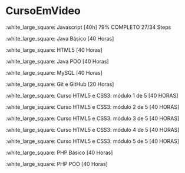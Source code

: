 # CursoEmVideo
<p>:white_large_square: Javascript [40h] 79% COMPLETO 27/34 Steps</p>
<p>:white_large_square: Java Básico [40 Horas]</p>
<p>:white_large_square: HTML5 [40 Horas]</p>
<p>:white_large_square: Java POO [40 Horas]</p>
<p>:white_large_square: MySQL [40 Horas]</p>
<p>:white_large_square: Git e GitHub [20 Horas]</p>
<p>:white_large_square: Curso HTML5 e CSS3: módulo 1 de 5 [40 HORAS]</p>
<p>:white_large_square: Curso HTML5 e CSS3: módulo 2 de 5 [40 HORAS]</p>
<p>:white_large_square: Curso HTML5 e CSS3: módulo 3 de 5 [40 HORAS]</p>
<p>:white_large_square: Curso HTML5 e CSS3: módulo 4 de 5 [40 HORAS]</p>
<p>:white_large_square: Curso HTML5 e CSS3: módulo 5 de 5 [40 HORAS]</p>
<p>:white_large_square: PHP Básico [40 Horas]</p>
<p>:white_large_square: PHP POO [40 Horas]</p>
